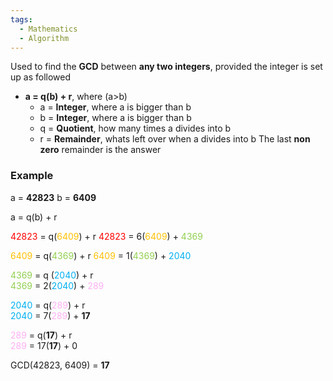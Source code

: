 ```yaml
---
tags:
  - Mathematics
  - Algorithm
---
```

Used to find the **GCD** between **any two integers**, provided the integer is set up as followed
- **a = q(b) + r**, where (a>b)
	- a = **Integer**, where a is bigger than b
	- b = **Integer**, where a is bigger than b
	- q = **Quotient**, how many times a divides into b
	- r = **Remainder**, whats left over when a divides into b
The last **non zero** remainder is the answer
  
### Example

a = **42823** 
b = **6409**

a = q(b) + r

<font color="#ff0000">42823</font> = q(<font color="#ffc000">6409</font>) + r
<font color="#ff0000">42823</font> = 6(<font color="#ffc000">6409</font>) + <font color="#92d050">4369</font>

<font color="#ffc000">6409</font> = q(<font color="#92d050">4369</font>) + r
<font color="#ffc000">6409</font> = 1(<font color="#92d050">4369</font>) + <font color="#00b0f0">2040</font>

<font color="#92d050">4369</font> = q (<font color="#00b0f0">2040</font>) + r  
<font color="#92d050">4369</font> = 2(<font color="#00b0f0">2040</font>) + <font color="#ffb0f3">289</font>

<font color="#00b0f0">2040</font> = q(<font color="#ffb0f3">289</font>) + r  
<font color="#00b0f0">2040</font> = 7(<font color="#ffb0f3">289</font>) + **17**

<font color="#ffb0f3">289</font> = q(**17**) + r  
<font color="#ffb0f3">289</font> = 17(**17**) + 0

GCD(42823, 6409) = **17**


